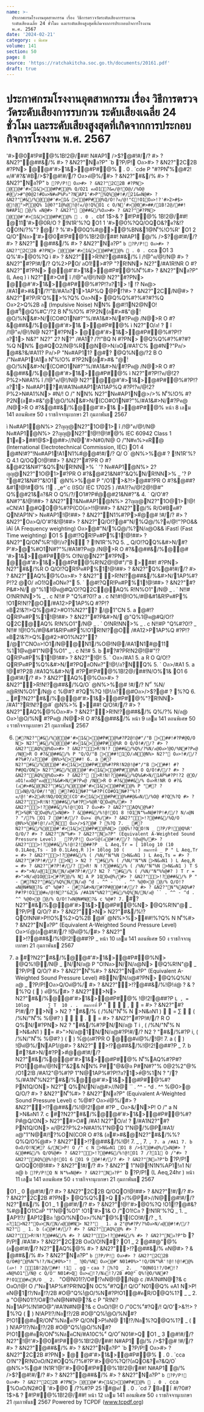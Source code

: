 ```yaml
---
name: >-
  ประกาศกรมโรงงานอุตสาหกรรม เรื่อง วิธีการตรวจวัดระดับเสียงการรบกวน
  ระดับเสียงเฉลี่ย 24 ชั่วโมง และระดับเสียงสูงสุดที่เกิดจากการประกอบกิจการโรงงาน
  พ.ศ. 2567
date: '2024-02-21'
category: ง พิเศษ
volume: 141
section: 50
page: 8
source: 'https://ratchakitcha.soc.go.th/documents/20161.pdf'
draft: true
---
```


# ประกาศกรมโรงงานอุตสาหกรรม เรื่อง วิธีการตรวจวัดระดับเสียงการรบกวน ระดับเสียงเฉลี่ย 24 ชั่วโมง และระดับเสียงสูงสุดที่เกิดจากการประกอบกิจการโรงงาน พ.ศ. 2567

'#>@0#!P#@%1B!2@/##! N#AP1 />$?@#!#//? #> ? &N2?"@##&/% #> ? &N2?"Nล?P" `b ?P/P! Oล>#> ? &N2?"2C2B #?PN> @@#'#>1&>@#P#@%  . 0 . `cde P "#?PN'็%@#2!ค/#'#?&'#B/>$?@#!#//? Oล>คํ@%/#> ? &N2?"#&/% #> ? &N2?"Nล?P" `b ?P/P! Oล>#> ? &N2?"2C2B #?PN> @@#'#>1&>@#P#@% Q/O21 คลO1?&ค/@!O@//%O@ #@/>#"@0@2!#์Oล>N#คP%Pล"?NAP1'#>P"%์Q%@#!#/21&คN@#> ? &N2?"#&/%@@#'#>1& >@#P#@%Q/O!?ค/@!"C!O1Oล>!?'#>2>#$> @!@">P@Q% 1@0?"1ํ@%@!@!ค/@!Q%O1 c O/N'#>@0#>##/1B!2@/##! N#AP1 ํ@/% คN@#> ? &N2?" @##&/%Oล>#> ? &N2?"#?PN> @@#'#>1&>@#P#@%  . 0 . `cbf 1$>& ? #!P#@% 1B!2@/##! @11'#>@0R/O ? !N1R'%?Q O1 1 '#>@0%?QQ/OQO&?ค?&!?QO!N/?%"? @/ ? %'#>@0Q%#@>@%BN&1@N'็%!O%R' O1 2 Q/O"Nล>'#>@0#!P#@%1B!2@/##! N#AP1 ํ@/% />$?@#!#//? #> ? &N2?" @##&/% #> ? &N2?"Nล?P" `b ?P/P! Oล>#> ? &N2?"2C2B #?PN> @@#'#>1&>@#P#@%  . 0 . `cca O1 3 Q%'#>@0%?Q ì #> ? &N2?">R!N!?@##&/% î /!@"ค/@!/N@ #> ? &N2?"#?P!#//? Q%2>PO/ ลO1!>#?P "?R!NN> N2?"/#A1R!NR O #?&N2?"#?PN> @@#'#>1&>@#P#@%N'็%#> ? &N2?"Nล?P" (L Aeq ) ì N2?"#>O# î /!@"ค/@!/N@ N2?"#?PN> @@#'#>1&>@#P#@%#?P!?ล?1> ! !? Nค@> /#A1#>#&1/?!"B/#A1ล?1>1AP%Q @P!?#> ? &N2?"2C/N@#> ? &N2?"#?P/R'Q%>%?Q% Oล>N> @Q%Q%#?%#?#?%Q Oล>2>Q%2B ล (Impulsive Noise) NN% @#!1N2@NO! @#'ั๊!@Q%#C'/?2 B N'็%!O% #?P2N(ล#>#&"@!ํ@O/%N&#>N/(CO#O1N#?"%/#A1&#>N/#?Pค@ /N@>R O #?&@##&/%@@#'#>1& >@#P#@% ì N2?"O/ล! ?  î /!@"ค/@!/N@ N2?"#?PN> @@#'#>1&>@#P#@%#?P!?ล?1> N&?" N2?" 2? N?" /#A1? /?!"BQ N #?PN> @Q%Q%#?%#?#?%Q NN% @#QO2/N@%R้@N@>N/ลO/#A1'C% @#N?"Pล/> @#&?&/#A11? Pล/>P "Nค#AP11? @#? @Q%N@/?2 B O /"Nค#AP1!A1ล N'็%!O% #?P2N(ล#>#& "@!ํ@O/%N&#>N/(CO#O1N#?"%/#A1&#>N/#?Pค@ /N@>R O #?&@##&/%@@#'#>1&>@#P#@% ì N2?"#?P!?ค/@!2?P%2>N#A1% î /!@"ค/@!/N@ N2?"@@#'#>1&>@#P#@%#?P!?ล?1> Nค#AP1?#/#A1Nค#AP1!A11AP%Q #?P!?ค/@!2?P%2>N#A1%N> #N/! O /" NN% N2?"Nค#AP1N@>/>% N'็%!O% #?P2N(ล#>#&"@!ํ@O/%N&#>N/(CO#O1N#?"%/#A1&#>N/#?Pค@ /N@>R O #?&@##&/%@@#'#>1& >@#P#@% หน้า 8 เลม 141 ตอนพิเศษ 50 ง ราชกิจจานุเบกษา 21 กุมภาพันธ 2567

ì Nค#AP1ํ@N%> 2?ญญ@N2?"1O@1> î /!@"ค/@!/N@ Nค#AP1ํ@N%> 2?ญญ@N2?"!@!!@!#@% IEC 60942 Class 1 1ค>##!@$>@##>//N@'#>N#0/N@ O /"N#ค%>คR้@ (International Electrotechnical Commission, IEC) O1 4 @#N!#?"!Nค#AP1!A1N1%#ํ@@#!#//? Q/ O ํ @N%>%@# ? !N1R'%?Q 4.1 Q/OQO!@!##> ? &N2?"#?PR O #?&@#21&N#?"&Q%N/R!NN>% ` '? Nค#AP1ํ@N%> 2?ญญ@N2?"1O@1>#?PR O #?&@#21&N#?"&Q%N/R!NN>% _ '? P "@#21&N#?"&!O1 ํ @N%>%@# P "/O1'>&?!>@##?PR O #?&@##?&#1!@!#@% !1 . _e^`c (ISO/ IEC 17025 ) /#A1!?ค/@!2@!@#" Q%@#21&ล?&R O Q%/?/O1#?P#ํ@@#21&N#?"& 4. ` Q/O'#?&N#?"&!@!##> ? &N2?"?&Nค#AP1ํ@N%> 2?ญญ@N2?"1O@1>!@!คCN!A1 @#QO@%#?P(CO(ล>!!@!##> ? &N2?"ํ@/% R/O#Bค#?QN!AP1N'> Nค#AP1!@!##> ? &N2?"N1%#?P>#ํ@@# !#//? #> ? &N2?"Oล>Q/O'#?&!@!##> ? &N2?"Q/O!?@#"N/%Qํ@/%?ค/@!"?PO&& ìAî (A Frequency weighting) Oล>@#"N/%Qํ@/%?N/ล@O&& ìFastî (Fast Time weighting) O1 5 @#!?QR!Pค#P%1!@!##> ? &N2?"Q/ON'็%R'!@!/ล?N์ ? !N1R'%?Q 5. _ Q/O!?QQ%&#>N/#?P'#>@%#O1N#?"%/#A1#?Pค@ /N@>R O #?&@##&/%@@# '#>1&>@#P#@% O!N/@N2?"#?PN> @@#'#>1&>@#P#@%R!N2@!@#"/"B >##! #?PN> N2?"#&/%R O Q/O!?QR!Pค#P%1!@!##> ? &N2?"Q%@#!#//? #> ? &N2?"AQ%@%Oล>#> ? &N2?" >R!N!?@##&/%&#>N/1AP%#?P!?2 @O/ ลO1!QลONค?" 5. ` @#!?QR!Pค#P%1!@!##> ? &N2?"#?P&#>N/ @"%11@ค@#Q/O!?Q2C@AQ% R!N%O1"/N@ _ . ` N!!# O!NR!NN>% _ . c N!!# P "Q%#?0!? a . c N!!#!@!O%/#@&#1&R!Pค#P% !O1R!N!?ํ@O/#A12>P1AP%Q #?P!?คB2!&?!>Q%@#2>#O1%N2?"? /@1"CN 5. a @#!?QR!Pค#P%1!@!##> ? &N2?"#?P&#>N/ @"Q%1@ค@#Q/O!?Q2C@AQ% R!N%O1"/N@ _ . ` O!NR!NN>% _ . c N!!#P "Q%#?0!? _ N!!# !@!O%/#@&#1&R!Pค#P%!O1R!N!?ํ@O /#A12>P1AP%Q #?P!?คB2!&?!>Q%@#2>#O1%N2?"? /@1"CNOล>!O1/N@@N1/%O@!N@/#A1N1#@11 %11@ค@#1"N@%O1" _ . c N!!# 5. b #?#?PR!N2@!@#"!?QR!Pค#P%1!@!##> ? &N2?"!@! 5. ` Oล>/#A1 5. a R O Q/O!?QR!Pค#P%Q%&#>N/#?PQลONค?"!@!/ล?N์Q% 5. ` Oล>/#A1 5. a !@#?P2B /#A1Q%&#>N/ #?P#!P#@%1B!2@/##!N/O%1& O1 6 @#!#//? #> ? &N2?"AQ%@%Oล>#> ? &N2?">R!N!?@##&/%Q/O ํ @N%>%@# !#//? N' ็ %N/ล@R!N%O1"/N@ c %@#? #?Q%?Q !@!/ล?@#Oล>/>$?@# ? %?Q 6. _ #?N2?"#&/%@@#'#>1&>@#P#@%"?R!NN> /#A1"?R!N!?@# ํ @N%>% >##! Q/O!#//? #> ? &N2?"AQ%@%Oล>#> ? &N2?">R!N!?@##&/% Q%/?% N/ล@ Oล>!ํ@O/%N #?Pค@ /N@>R O #?&@##&/% หน้า 9 เลม 141 ตอนพิเศษ 50 ง ราชกิจจานุเบกษา 21 กุมภาพันธ 2567

6. ` #?N2?"#&/%@@#'#>1&>@#P#@%#?P2@!@#"/"B >##!#?P#ํ@Q/O N> N2?"#&/%@@#'#>1&>@#P#@%R O Q/O!#//? #> ? &N2?"AQ%@%Oล>#> ? &N2?">R!N!? @##&/%Q%/?%N/ล@Oล>!ํ@O/%N#?Pค@ /N@>R O #?&@##&/% P "Q/O/"B >##!1O/ลNํ@N%> N2?" Oล>!#//? #?%#?/ล?@# ํ @N%>%>##! 6. a #?N2?"#&/%@@#'#>1&>@#P#@%#?PR!N2@!@#"/"B >##! #?P#ํ@Q/ON> N2?"#&/%@@#'#>1&>@#P#@%R O Q/O!#//? #> ? &N2?"AQ%@%Oล>#> ? &N2?" >R!N!?@##&/%Q%&#>N/1AP%#?P!?2 @O/ ลO1!คลO@"คล@?&&#>N/#?Pค@ /N@>R O #?&@##&/% Oล>R!NR O #?&(ล#>#&@N2?"#&/%@@#'#>1&>@#P#@% P "#? ? ลN@/Q/O#/!"@ #?#O1N#?"%#?P(CO#O1N#?"%!?ค/@!'#>2ค์R!NQ/OOO(CO'#>1&>@#P#@%##@&ลN//%O@ #?Q%?Q #> ? &N2?">R!N!?@##&/%#?P>%ํ@R'QOคํ@%/#> ? &N2?">!?@##&/%!@!O1 7 Oล>#> ? &N2?"AQ%@%#?P>%ํ@R'QOคํ@%/คN@#> ? &@##&/%!@!O1 8 !O1N'็%คN@#?P!#//? N/ล@N ? "/?% O1 7 @#!#//? Oล>ค ํ @%/#> ? &N2?">!?@##&/%Q/O ํ @N%>%@#!@!/ล?N์ Oล>/>$?@# ? %?Q 7. _ #?N2?"#&/%@@#'#>1&>@#P#@%N> @Q%!?QO!N _ ?P/P!@Q%R' Q/O/? #> ? &N2?"N'็%#> ? &N2?"Nล?P" (Equivalent A-Weighted Sound Pressure Level) _ ?P/P! Oล>%ํ@(ล@#!#//? !@คํ@%/#> ? &N2?">!?@##&/%!@!2!@##?P _ L Aeq,Tr = [ 10log 10 (10 0.1LAeq,Ts - 10 0.1LAeq,R )]+ 10log 10 (         ) สมการที่ _ P " L Aeq,Tr = #> ? &N2?">!?@##&/% ( /%N/"N'็%N >N&ลN1 ) L Aeq,Ts = #> ? &N2?"#?P!#//? >N > N2 ? "#&/% ( /%N/"N'็%N >N&ลN1 ) L Aeq,R = #> ? &N2?"#?P!#//? >R! N !?@##&/% ( /%N/"N'็%N >N&ลN1 ) T S = #>">N/ล@1N/N/ล@#?P!#//? N2 ? "#&/% ( /%N/"N'็%%@#? ) T r = #>">N/ล@1O@1>#?Pํ@/% N A P 1QOคํ@%/#> ? &N2?">!?@##&/% P " - #?N2?"#&/%Q%N/N/ล@ ^d . ^^ - `` . ^^ %@0>@ ํ@/% Q/O!?คN@N#N@?& d^ %@#? - #?&#>N/#?P#ํ@@#!#//? #> ? &N2?"N'็%AQ%#?P#?P!O1@#ค/@!N?"&2& /#A1N'็%N2?"#&/%Q%N/N/ล@ `` . ^^ - ^d . ^^ %@0>@ ํ@/% Q/O!?คN@N#N@?& c %@#? 7. ` #?N2?"#&/%@@#'#>1&>@#P#@%N> @Q%R!N"@ _ ?P/P! Q/O/? #> ? &N2?">N> N2?"#&/%!?QO!NN#>P!!O%%2>Q%2B @# ํ @N%>%>##!%?Q% N N'็%#> ? &N2?"Nล?P" (Equivalent A-Weighted Sound Pressure Level) Oล>%ํ@(ล@#!#//? !@คํ@%/#> ? &N2?" >!?@##&/%!@!2!@##?P _ หน้า 10 เลม 141 ตอนพิเศษ 50 ง ราชกิจจานุเบกษา 21 กุมภาพันธ 2567

7. a #?N2?"#&/%@@#'#>1&>@#P#@%N> @Q%!@/N@ _ N/N/ล@ P "O!Nล>N/N/ล@N> @Q%R!N"@ _ ?P/P! Q/O/? #> ? &N2?"N'็%#> ? &N2?"Nล?P" (Equivalent A- Weighted Sound Pressure Level) #BN/N/ล@#?PN> @Q%Q%N/ล@ _ ?P/P!Oล>Q/Oคํ@%/ #> ? &N2?">!?@##&/%!@!ลํ@ ? & ? %?Q (  ) คํ@%/#> ? &N2?">N> N2?"#&/%@@#'#>1&>@#P#@% !@!2!@##?P ` L    ,   = 10log               ∑ T   10  .      .     สมการที่ ` P "     ,   = #> ? &N2?"#?P!#//? >N > N2 ? "#&/% ( /%N/"N'็% N >N&ลN1 )   = ∑   ( /%N/"N'็% %@#? )     .   = #> ? &N2?"#?P!#//? R O Q%N/#?PN> N2 ? "#&/%#?PN/N/ล@ T i , ( /%N/"N'็% N >N&ลN1 )   = #>">N/ล@1N/N/ล@#?P!#//? N2 ? "#&/%#?P i, ( /%N/"N'็% %@#? ) (  ) %ํ@(ล#?PR O @@#คํ@%/!@! 7. a (  ) !@คํ@%/NAP1/@#> ? &N2?" >!?@##&/%!@!2!@##?P _ 7. b #?&#>N/#?P>#ํ@@#!#//? N2?"#&/%@@#'#>1&>@#P#@% N'็%AQ%#?P#?P!O1@#ค/@!N?"&2& NN% P#"@&@ล P#N#?"% 0@2%2"@% /O12!B /#A12"@%#?P 1"N@1AP%#?P!?ล?1>#ํ@%1N ? "/?%/#A1N'็%N2?"#&/%@@#'#>1&>@#P#@%#?PN1Q/ON> N2?" Q%N/N/ล@#>//N@ `` . ^^ - ^d . ^^ %@0>@ Q/O/? #> ? &N2?"N'็%#> ? &N2?"Nล?P" (Equivalent A-Weighted Sound Pressure Level) c %@#? Oล>คํ@%/#> ? &N2?">!?@##&/%!@!2!@# #?P _ Oล>&/N>P! O /" a N >N&ลN1 7. c #?N2?"#&/%@@#'#>1&>@#P#@%#?P#ํ@Q/ON> N2?"#>O# /#A1 N2?"O/ล! ? /#A1N2?"#?PN1Q/ON> ค/@!2?P%2>N#A1%1"N@Q 1"N@/%@P/#A1/ล@"1"N@#/!?%ON(COR O #?& (ล#>#&@N2?"#&/%%?Q%Q/O%ํ@#> ? &N2?">!?@##&/%!@! 7. _ , 7. ` , 7. a /#A1 7. b OลO/O!N#? &/N>P! O /" c N >N&ลN1 O1 8 />$?@#คํ@%/คN@#> ? &@##&/% Q/O%ํ@#> ? &N2?">!?@##&/%!@!O1 7 /?11 O /"#> ? &N2?"AQ%@%!@!O1 6 O1 9 @#!#//? #> ? &N2?"Nล?P" `b ?P/P! Q/OQO!@!##> ? &N2?"!#//? #> ? &N2?" 1"N@!N1N%AP1!ล1 N/ล@ `b ?P/P!Q N N'็%คN@#> ? &N2?"Nล?P" `b ?P/P! (L Aeq,24hr ) หน้า 11 เลม 141 ตอนพิเศษ 50 ง ราชกิจจานุเบกษา 21 กุมภาพันธ 2567

O1 _ 0 @#!#//? #> ? &N2?"2C2B Q/OQO!@!##> ? &N2?"!#//? #> ? &N2?"2C2B #?PN> @Q%Q%>Q >/%@P#>//N@@#!#//? N2?"#&/% O1 _ 1 @#!#//? #> ? &N2?"!@!'#>@0%?Q !O1!?@#&?%#@O1!CลP "1"N@%O1" !O1'#>1& O /"O1!Cล ? !N1R'%?Q _ 1. _ AP1!?/ AP12Bล !ํ@O/%NOล>/%N/"@%1(CO!#//? _ 1. ` ล?1>N2?"Oล>N/N/ล@@#N> N2?" _ 1. a 2"@%#?P/?%Oล>N/ล@@#!#//? N2?" _ 1. b (ล@#!#//? #> ? &N2?"AQ%@% #> ? &N2?">R!N!?@##&/% #> ? &N2?">!?@##&/% #> ? &N2?"Nล?P" `b ?P/P! /#A1#> ? &N2?"2C2B OลO/O!N#? O1 _ 2 @##@"@%(ล@#!#//? N2?"AQ%@% #> ? &N2?">!?@##&/% คN@#> ? & @##&/% #> ? &N2?"Nล?P" `b ?P/P! Oล>#> ? &N2?"2C2B Q/O#@"@%N'็%!?/Nล#0%>"! _ !ํ@O/%N Oล>@#'ั N01#0%>"!Q/ON'็%R'!@!!@!#@%(ล>! ? ์1B!2@/##! !1 . g`g - `caa ? %?Q _ 2. _ "O@N01!?/O#!?คN@%O1"/N@ c Q/O'ั N01#>Q Oล>ค!?/Nล!?/2B #O@" Q%!ํ@O/%N#?P!O1@#คR/O _ 2. ` "O@N01!?/O#!?คN@!@/N@ c /#A1N#N@?& c OลO/!@! O /"Nล1AP%#?PR!NQN 0C%"์#?Q/! Q/O'ั N01@Q% คA1 N>P!คN@1!?/Nล!?/2B #O@"Q%!ํ@O/%N#?P!O1@#คR/O@Q%1? _ _ 2. a "O@N01!?/O#!?คN@N#N@?& c P "R!N!?Nล1AP%!N1#O@"/#A1N#N@?& c OลO/!@! O /"0C%"์#?Q/! Q/O'>&?!> ? %?Q (  ) N!AP1!?/Nล!?/2B #O@"Q%!ํ@O/%N#?P!O1@#คR/ON'็%Nลค?P Q/ON>P!คN@ 1!?/Nล%?Q@Q%1? _ (  ) N!AP1!?/Nล!?/2B #O@"Q%!ํ@O/%N#?P!O1@#คR/ON'็%NลคCN/#A10C%"์ Q/O'ั N01#>Q O1 _ 3 @#!#//? N2?"!@!'#>@0#!P#@%1B!2@/##! N#AP1 ํ@/% />$?@# !#//? #> ? &N2?"@##&/% #> ? &N2?"Nล?P" `b ?P/P! Oล>#> ? &N2?"2C2B #?PN> @ @#'#>1&>@#P#@%  . 0 . `cca O!N"?R!NOลO/N2#OQ%/?%#?P'#>@0%?Q!?(ลQO&?ค?&Q/O ํ @N%>%@# !N1R'!@!'#>@0#!P#@%1B!2@/##! N#AP1 ํ@/% />$?@#!#//? #> ? &N2?"@##&/% #> ? &N2?"Nล?P" `b ?P/P! Oล>#> ? &N2?"2C2B #?PN> @@#'#>1&>@#P#@%  . 0 . `cca %OลO/N2#O '#>@0  /?%#?P 25 !#@ค!  . 0 . `cd 7 Bล1์ #/?0#? 1$>& ? #!P#@%1B!2@/##! หน้า 12 เลม 141 ตอนพิเศษ 50 ง ราชกิจจานุเบกษา 21 กุมภาพันธ 2567 Powered by TCPDF (www.tcpdf.org)

